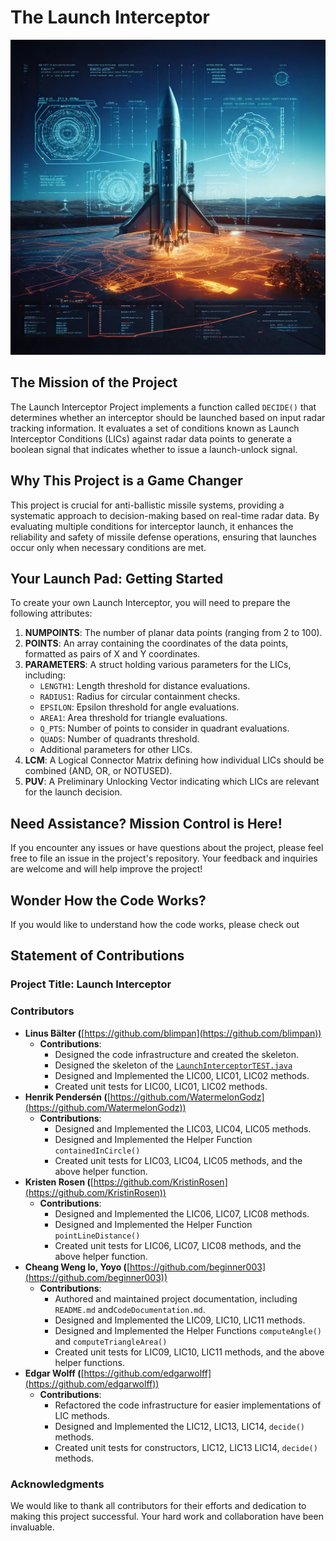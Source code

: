 # The Launch Interceptor

![Generated by Adobe Firefly](./Cover.jpg)

## The Mission of the Project

The Launch Interceptor Project implements a function called `DECIDE()` that determines whether an interceptor should be launched based on input radar tracking information. It evaluates a set of conditions known as Launch Interceptor Conditions (LICs) against radar data points to generate a boolean signal that indicates whether to issue a launch-unlock signal.

## Why This Project is a Game Changer

This project is crucial for anti-ballistic missile systems, providing a systematic approach to decision-making based on real-time radar data. By evaluating multiple conditions for interceptor launch, it enhances the reliability and safety of missile defense operations, ensuring that launches occur only when necessary conditions are met.

## Your Launch Pad: Getting Started

To create your own Launch Interceptor, you will need to prepare the following attributes:

1. **NUMPOINTS**: The number of planar data points (ranging from 2 to 100).
2. **POINTS**: An array containing the coordinates of the data points, formatted as pairs of X and Y coordinates.
3. **PARAMETERS**: A struct holding various parameters for the LICs, including:
    - `LENGTH1`: Length threshold for distance evaluations.
    - `RADIUS1`: Radius for circular containment checks.
    - `EPSILON`: Epsilon threshold for angle evaluations.
    - `AREA1`: Area threshold for triangle evaluations.
    - `Q_PTS`: Number of points to consider in quadrant evaluations.
    - `QUADS`: Number of quadrants threshold.
    - Additional parameters for other LICs.
4. **LCM**: A Logical Connector Matrix defining how individual LICs should be combined (AND, OR, or NOTUSED).
5. **PUV**: A Preliminary Unlocking Vector indicating which LICs are relevant for the launch decision.

## Need Assistance? Mission Control is Here!

If you encounter any issues or have questions about the project, please feel free to file an issue in the project's repository. Your feedback and inquiries are welcome and will help improve the project!

## Wonder How the Code Works?

If you would like to understand how the code works, please check out 

## Statement of Contributions

### Project Title: Launch Interceptor

### Contributors

- **Linus Bälter (**[https://github.com/blimpan](https://github.com/blimpan))
    - **Contributions**:
        - Designed the code infrastructure and created the skeleton.
        - Designed the skeleton of the [`LaunchInterceptorTEST.java`](http://LaunchInterceptorTEST.java)
        - Designed and Implemented the LIC00, LIC01, LIC02 methods.
        - Created unit tests for LIC00, LIC01, LIC02 methods.
- **Henrik Pendersén (**[https://github.com/WatermelonGodz](https://github.com/WatermelonGodz))
    - **Contributions**:
        - Designed and Implemented the LIC03, LIC04, LIC05 methods.
        - Designed and Implemented the Helper Function `containedInCircle()`
        - Created unit tests for LIC03, LIC04, LIC05 methods, and the above helper function.
- **Kristen Rosen (**[https://github.com/KristinRosen](https://github.com/KristinRosen))
    - **Contributions**:
        - Designed and Implemented the LIC06, LIC07, LIC08 methods.
        - Designed and Implemented the Helper Function `pointLineDistance()`
        - Created unit tests for LIC06, LIC07, LIC08 methods, and the above helper function.
- **Cheang Weng Io, Yoyo (**[https://github.com/beginner003](https://github.com/beginner003))
    - **Contributions**:
        - Authored and maintained project documentation, including `README.md` and`CodeDocumentation.md`.
        - Designed and Implemented the LIC09, LIC10, LIC11 methods.
        - Designed and Implemented the Helper Functions `computeAngle()` and `computeTriangleArea()`
        - Created unit tests for LIC09, LIC10, LIC11 methods, and the above helper functions.
- **Edgar Wolff (**[https://github.com/edgarwolff](https://github.com/edgarwolff))
    - **Contributions**:
        - Refactored the code infrastructure for easier implementations of LIC methods.
        - Designed and Implemented the LIC12, LIC13, LIC14, `decide()` methods.
        - Created unit tests for constructors, LIC12, LIC13 LIC14, `decide()` methods.

### Acknowledgments

We would like to thank all contributors for their efforts and dedication to making this project successful. Your hard work and collaboration have been invaluable.
